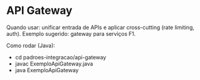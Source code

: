 # API Gateway

Quando usar: unificar entrada de APIs e aplicar cross-cutting (rate limiting, auth). Exemplo sugerido: gateway para serviços F1.

Como rodar (Java):
- cd padroes-integracao/api-gateway
- javac ExemploApiGateway.java
- java ExemploApiGateway

